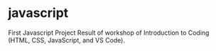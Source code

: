# javascript
First Javascript Project
Result of workshop of Introduction to Coding (HTML, CSS, JavaScript, and VS Code).
